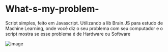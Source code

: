 # What-s-my-problem-
Script simples, feito em Javascript. Utilizando a lib Brain.JS para estudo de Machine Learning, onde você diz o seu problema com seu computador e o script mostra se esse problema é de Hardware ou Software

![image](https://user-images.githubusercontent.com/13918844/187407798-04c09142-1a53-47d9-ae0c-0dd682d23deb.png)
